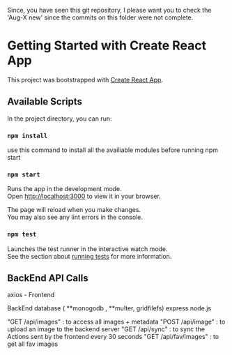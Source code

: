 Since, you have seen this git repository, I please want you to check the 'Aug-X new' since the commits on this folder were not complete.



# Getting Started with Create React App

This project was bootstrapped with [Create React App](https://github.com/facebook/create-react-app).

## Available Scripts

In the project directory, you can run:
### `npm install`

use this command to install all the availiable modules before running npm start

### `npm start`

Runs the app in the development mode.\
Open [http://localhost:3000](http://localhost:3000) to view it in your browser.

The page will reload when you make changes.\
You may also see any lint errors in the console.

### `npm test`

Launches the test runner in the interactive watch mode.\
See the section about [running tests](https://facebook.github.io/create-react-app/docs/running-tests) for more information.

## BackEnd API Calls

axios - Frontend

BackEnd
database ( **monogodb , **multer, gridfilefs)
express
node.js


"GET /api/images" : to access all images + metadata
"POST /api/image" : to upload an image to the backend server
"GET /api/sync" : to sync the Actions sent by the frontend every 30 seconds
"GET /api/fav/images" : to get all fav images




